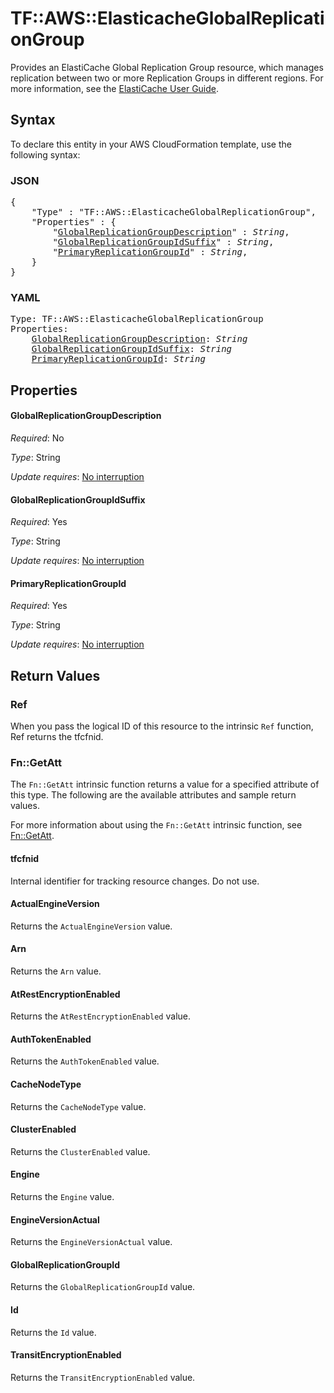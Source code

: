 # TF::AWS::ElasticacheGlobalReplicationGroup

Provides an ElastiCache Global Replication Group resource, which manages replication between two or more Replication Groups in different regions. For more information, see the [ElastiCache User Guide](https://docs.aws.amazon.com/AmazonElastiCache/latest/red-ug/Redis-Global-Datastore.html).

## Syntax

To declare this entity in your AWS CloudFormation template, use the following syntax:

### JSON

<pre>
{
    "Type" : "TF::AWS::ElasticacheGlobalReplicationGroup",
    "Properties" : {
        "<a href="#globalreplicationgroupdescription" title="GlobalReplicationGroupDescription">GlobalReplicationGroupDescription</a>" : <i>String</i>,
        "<a href="#globalreplicationgroupidsuffix" title="GlobalReplicationGroupIdSuffix">GlobalReplicationGroupIdSuffix</a>" : <i>String</i>,
        "<a href="#primaryreplicationgroupid" title="PrimaryReplicationGroupId">PrimaryReplicationGroupId</a>" : <i>String</i>,
    }
}
</pre>

### YAML

<pre>
Type: TF::AWS::ElasticacheGlobalReplicationGroup
Properties:
    <a href="#globalreplicationgroupdescription" title="GlobalReplicationGroupDescription">GlobalReplicationGroupDescription</a>: <i>String</i>
    <a href="#globalreplicationgroupidsuffix" title="GlobalReplicationGroupIdSuffix">GlobalReplicationGroupIdSuffix</a>: <i>String</i>
    <a href="#primaryreplicationgroupid" title="PrimaryReplicationGroupId">PrimaryReplicationGroupId</a>: <i>String</i>
</pre>

## Properties

#### GlobalReplicationGroupDescription

_Required_: No

_Type_: String

_Update requires_: [No interruption](https://docs.aws.amazon.com/AWSCloudFormation/latest/UserGuide/using-cfn-updating-stacks-update-behaviors.html#update-no-interrupt)

#### GlobalReplicationGroupIdSuffix

_Required_: Yes

_Type_: String

_Update requires_: [No interruption](https://docs.aws.amazon.com/AWSCloudFormation/latest/UserGuide/using-cfn-updating-stacks-update-behaviors.html#update-no-interrupt)

#### PrimaryReplicationGroupId

_Required_: Yes

_Type_: String

_Update requires_: [No interruption](https://docs.aws.amazon.com/AWSCloudFormation/latest/UserGuide/using-cfn-updating-stacks-update-behaviors.html#update-no-interrupt)

## Return Values

### Ref

When you pass the logical ID of this resource to the intrinsic `Ref` function, Ref returns the tfcfnid.

### Fn::GetAtt

The `Fn::GetAtt` intrinsic function returns a value for a specified attribute of this type. The following are the available attributes and sample return values.

For more information about using the `Fn::GetAtt` intrinsic function, see [Fn::GetAtt](https://docs.aws.amazon.com/AWSCloudFormation/latest/UserGuide/intrinsic-function-reference-getatt.html).

#### tfcfnid

Internal identifier for tracking resource changes. Do not use.

#### ActualEngineVersion

Returns the <code>ActualEngineVersion</code> value.

#### Arn

Returns the <code>Arn</code> value.

#### AtRestEncryptionEnabled

Returns the <code>AtRestEncryptionEnabled</code> value.

#### AuthTokenEnabled

Returns the <code>AuthTokenEnabled</code> value.

#### CacheNodeType

Returns the <code>CacheNodeType</code> value.

#### ClusterEnabled

Returns the <code>ClusterEnabled</code> value.

#### Engine

Returns the <code>Engine</code> value.

#### EngineVersionActual

Returns the <code>EngineVersionActual</code> value.

#### GlobalReplicationGroupId

Returns the <code>GlobalReplicationGroupId</code> value.

#### Id

Returns the <code>Id</code> value.

#### TransitEncryptionEnabled

Returns the <code>TransitEncryptionEnabled</code> value.

